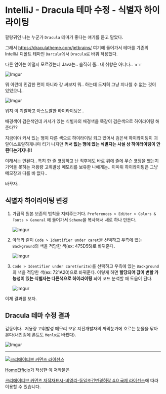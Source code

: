 # IntelliJ - Dracula 테마 수정 - 식별자 하이라이팅

팔랑귀인 나는 누군가 `Dracula` 테마가 좋다는 얘기를 듣고 말았다.

그래서 https://draculatheme.com/jetbrains/ 여기에 들어가서 테마를 기존의 IntelliJ 디폴트 테마인 `Darcula`에서 `Dracula`로 바꿔 적용했다.

다른 언어는 어떨지 모르겠는데 Java는.. 솔직히 좀.. 내 취향은 아니다.. ㅠㅜ

![Imgur](http://i.imgur.com/PzrfkR3.png)

뭐 이런데 민감한 편이 아니라 걍 써보지 뭐.. 하는데 도저히 그냥 지나칠 수 없는 것이 있었으니..

![Imgur](http://i.imgur.com/mYb62BG.png)

뭐지 이 괴랄하고 아스트랄한 하이라이팅은..

배경색이 검은색인데 커서가 있는 식별자의 배경색을 똑같이 검은색으로 하이라이팅 해준다?? 

지금이야 커서 있는 행이 다른 색으로 하이라이팅 되고 있어서 검은색 하이라이팅이 괴랄아스트랄하게나마 티가 나지만 **커서 없는 행에 있는 식별자는 사실 상 하이라이팅이 안 된다는거자나!!**

이래서는 안된다..
특히 한 줄 코딩하고 난 직후에도 바로 위에 줄에 무슨 코딩을 했는지 기억을 못하는 저용량 고휘발성 메모리를 보유한 나에게는.. 이따위 하이라이팅은 그냥 메모장과 다를 바 없다..

바꾸자..

## 식별자 하이라이팅 변경

1. 가급적 원본 보존의 법칙을 지켜주는거다. `Preferences > Editor > Colors & Fonts > General` 에 들어가서 `Scheme`을 복사해서 새로 하나 만든다.

	![Imgur](http://i.imgur.com/Y0aJWFb.png)

1. 아래와 같이 `Code > Identifier under caret`을 선택하고 우측에 있는 `Background`의 색을 적당한 색(ex: 475D55)로 바꿔준다.

	![Imgur](http://i.imgur.com/uDLvfqd.png)

1. `Code > Identifier under caret(write)`를 선택하고 우측에 있는 `Background`의 색을 적당한 색(ex: 721A20)으로 바꿔준다. 이렇게 하면 **할당되어 값이 변할 가능성이 있는 식별자는 다른색으로 하이라이팅** 되어 코드 분석할 때 도움이 된다.

	![Imgur](http://i.imgur.com/0zHsJf6.png)

이제 결과를 보자.

## Dracula 테마 수정 결과

감동이다.. 저용량 고휘발성 메모리 보유 지진개발자의 까막눈가에 흐르는 눈물을 닦아본다(내친김에 폰트도 `Menlo`로 바꿨다).

![Imgur](http://i.imgur.com/5B1hSpE.png)


----
<a rel="license" href="http://creativecommons.org/licenses/by-nc-sa/4.0/"><img alt="크리에이티브 커먼즈 라이선스" style="border-width:0" src="https://i.creativecommons.org/l/by-nc-sa/4.0/88x31.png" /></a>

<a href='https://www.facebook.com/hanmomhanda' target='_blank'>HomoEfficio</a>가 작성한 이 저작물은

<a rel="license" href="http://creativecommons.org/licenses/by-nc-sa/4.0/">크리에이티브 커먼즈 저작자표시-비영리-동일조건변경허락 4.0 국제 라이선스</a>에 따라 이용할 수 있습니다.

